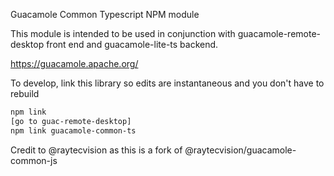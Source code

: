 Guacamole Common Typescript NPM module

This module is intended to be used in conjunction with guacamole-remote-desktop front end and guacamole-lite-ts backend. 

https://guacamole.apache.org/

To develop, link this library so edits are instantaneous and you don't have to rebuild
```bash
npm link
[go to guac-remote-desktop]
npm link guacamole-common-ts
```

Credit to @raytecvision as this is a fork of @raytecvision/guacamole-common-js